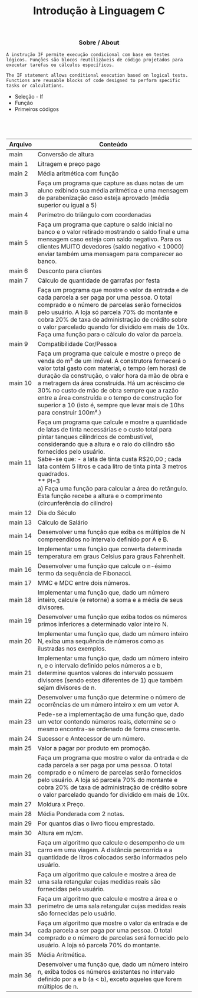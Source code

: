 
<div align="center">
<h1>Introdução à Linguagem C</h1><br>

<h3>Sobre / About</h3> </div>

`A instrução IF permite execução condicional com base em testes lógicos. Funções são blocos reutilizáveis ​​de código projetados para executar tarefas ou cálculos específicos.`

`The IF statement allows conditional execution based on logical tests. Functions are reusable blocks of code designed to perform specific tasks or calculations.`


- Seleção - If
- Função
- Primeiros códigos
<h1></h1><br>


Arquivo | Conteúdo
--------|-----------
main | Conversão de altura <br>
main 1 | Litragem e preço pago <br>
main 2 | Média aritmética com função <br>
main 3 | Faça um programa que capture as duas notas de um aluno exibindo sua média aritmética e uma mensagem de parabenização caso esteja aprovado (média superior ou igual a 5) <br>
main 4 | Perímetro do triângulo com coordenadas <br>
main 5 | Faça um programa que capture o saldo inicial no banco e o valor retirado mostrando o saldo final e uma mensagem caso esteja com saldo negativo. Para os clientes MUITO devedores (saldo negativo < 10000) enviar também uma mensagem para comparecer ao banco. <br>
main 6 | Desconto para clientes <br>
main 7 | Cálculo de quantidade de garrafas por festa <br>
main 8 | Faça um programa que mostre o valor da entrada e de cada parcela a ser paga por uma pessoa. O total comprado e o número de parcelas serão fornecidos pelo usuário. A loja só parcela 70% do montante e cobra 20% de taxa de administração de crédito sobre o valor parcelado quando for dividido em mais de 10x. Faça uma função para o cálculo do valor da parcela. <br>
main 9 | Compatibilidade Cor/Pessoa <br>
main 10 | Faça um programa que calcule e mostre o preço de venda do m² de um imóvel. A construtora fornecerá o valor total gasto com material, o tempo (em horas) de duração da construção, o valor hora da mão de obra e a metragem da área construída. Há um acréscimo de 30% no custo de mão de obra sempre que a razão entre a área construída e o tempo de construção for superior a 10 (isto é, sempre que levar mais de 10hs para construir 100m².) <br>
main 11 | Faça um programa que calcule e mostre a quantidade de latas de tinta necessárias e o custo total para pintar tanques cilíndricos de combustível, considerando que a altura e o raio do cilindro são fornecidos pelo usuário.  <br>Sabe-se que: - a lata de tinta custa R$20,00 ; cada lata contém 5 litros e cada litro de tinta pinta 3 metros quadrados. <br>** PI=3 <br>a) Faça uma função para calcular a área do retângulo. Esta função recebe a altura e o comprimento (circunferência do cilindro) <br>
main 12 | Dia do Século <br>
main 13 | Cálculo de Salário <br>
main 14 | Desenvolver uma função que exiba os múltiplos de N compreendidos no intervalo definido por A e B. <br>
main 15 | Implementar uma função que converta determinada temperatura em graus Celsius para graus Fahrenheit. <br>
main 16 | Desenvolver uma função que calcule o n-ésimo termo da sequência de Fibonacci. <br>
main 17 | MMC e MDC entre dois números. <br>
main 18 | Implementar uma função que, dado um número inteiro, calcule (e retorne) a soma e a média de seus divisores. <br>
main 19 | Desenvolver uma função que exiba todos os números primos inferiores a determinado valor inteiro N. <br>
main 20 | Implementar uma função que, dado um número inteiro N, exiba uma sequência de números como as ilustradas nos exemplos. <br>
main 21 | Implementar uma função que, dado um número inteiro n, e o intervalo definido pelos números a e b, determine quantos valores do intervalo possuem divisores (sendo estes diferentes de 1) que também sejam divisores de n. <br>
main 22 | Desenvolver uma função que determine o número de ocorrências de um número inteiro x em um vetor A. <br>
main 23 | Pede-se a implementação de uma função que, dado um vetor contendo números reais, determine se o mesmo encontra-se ordenado de forma crescente. <br>
main 24 | Sucessor e Antecessor de um número. <br>
main 25 | Valor a pagar por produto em promoção. <br>
main 26 | Faça um programa que mostre o valor da entrada e de cada parcela a ser paga por uma pessoa. O total comprado e o número de parcelas serão fornecidos pelo usuário. A loja só parcela 70% do montante e cobra 20% de taxa de administração de crédito sobre o valor parcelado quando for dividido em mais de 10x. <br>
main 27 | Moldura x Preço. <br>
main 28 | Média Ponderada com 2 notas. <br>
main 29 | Por quantos dias o livro ficou emprestado. <br>
main 30 | Altura em m/cm. <br>
main 31 | Faça um algoritmo que calcule o desempenho de um carro em uma viagem. A distância percorrida e a quantidade de litros colocados serão informados pelo usuário. <br>
main 32 | Faça um algoritmo que calcule e mostre a área de uma sala retangular cujas medidas reais são fornecidas pelo usuário. <br>
main 33 | Faça um algoritmo que calcule e mostre a área e o perímetro de uma sala retangular cujas medidas reais são fornecidas pelo usuário.  <br>
main 34 | Faça um algoritmo que mostre o valor da entrada e de cada parcela a ser paga por uma pessoa. O total comprado e o número de parcelas será fornecido pelo usuário. A loja só parcela 70% do montante. <br>
main 35 | Média Aritmética. <br>
main 36 |  Desenvolver uma função que, dado um número inteiro n, exiba todos os números existentes no intervalo definido por a e b (a < b), exceto aqueles que forem múltiplos de n.

